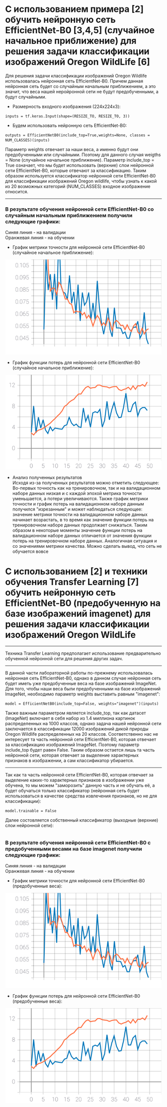 # С использованием примера [2] обучить нейронную сеть EfficientNet-B0 [3,4,5] (случайное начальное приближение) для решения задачи классификации изображений Oregon WildLife [6]
Для решения задачи классификации изображений Oregon Wildlife использовалась нейронная сеть EfficientNet-B0. Причем данная нейронная сеть будет со случайным начальным приближением, а это значит, что веса нашей неройронной сети не будут предобученными, а будут случайными.  
* Размерность входного изображения (224x224x3):  
```
inputs = tf.keras.Input(shape=(RESIZE_TO, RESIZE_TO, 3))
```  
* Будем использовать нейронную сеть EfficientNet-B0:
```
outputs = EfficientNetB0(include_top=True,weights=None, classes = NUM_CLASSES)(inputs)
```
Параметр weights отвечает за наши веса, а именно будут они предобученными или случайными. Поэтому для данного случая weigths = None (случайное начальное приближение). Параметр include_top = True означает, что мы будет использовать (верхние) слои нейронной сети EfficientNet-B0, которые отвечают за классификацию. Таким образом используется классификатор нейронной сети EfficientNet-B0 для классификации изображений Oregon wildlife, чтобы узнать к какой из 20 возможных категорий (NUM_CLASSES) входное изображение относится.  
***  
### В результате обучения нейронной сети EfficientNet-B0 со случайным начальным приближением получили следующие графики:  
Синяя линия - на валидации  
Оранжевая линия - на обучении  
* График метрики точности для нейронной сети EfficientNet-B0 (случайное начальное приближение):  
<img src="./epoch_categorical_accuracy_no_imagenet.svg">

* График функции потерь для нейронной сети EfficientNet-B0 (случайное начальное приближение):  

<img src="./epoch_loss_no_imagenet.svg">

* Анализ полученных результатов  
Исходя из-за полученных результатов можно отметить следующее: Во-первых точность как на тренировочном, так и на валидационном наборе данных низкая и с каждой эпохой метрика точности уменьшается, а потери увеличиваются. Также график метрики точности и график потерь на валидационном наборе данным получился "изрезанным" и может наблюдаться следующее: значение метрики точности на валидационном наборе данных начинает возрастать, в то время как значение функции потерь на тренировочном наборе данных продолжает снижаться. Таким образом в некоторые моменты значение функции потерь на валидационном наборе данных отличается от значения функции потерь на тренировочном наборе данных. Аналогичная ситуация и со значениями метрики качества. Можно сделать вывод, что сеть не обучается вовсе 
# С использованием [2] и техники обучения Transfer Learning [7] обучить нейронную сеть EfficientNet-B0 (предобученную на базе изображений imagenet) для решения задачи классификации изображений Oregon WildLife  
***  
Техника Transfer Learning предполагает использование предварительно обученной нейронной сети для решения других задач.  
***  
В данной части лабораторной работы по-прежнему использовалась нейронная сеть EfficientNet-B0, однако в данном случае нейронная сеть будет иметь уже предобученные веса на базе изображений ImageNet. Для того, чтобы наши веса были предобученными на базе изображений ImageNet, необходимо параметр weights выставить равным "imagenet":
```
model = EfficientNetB0(include_top=False, weights="imagenet")(inputs)  
```
Также важным параметром является include_top, так как датасет (ImageNet) включает в себя набор из 1.4 миллиона картинок распределенных на 1000 классов, однако задача нашей нейронной сети заключается в классификации 12000 изображений дикой природы Oregon Wildlife распределенных на 20 классов. Соответственно нас не интересует та часть нейронной сети EfficientNet-B0, которая отвечает за классификацию изображений ImageNet. Поэтому параметр include_top будет равен False. Таким образом остается лишь та часть нейронной сети, которая отвечает за выделение характерных признаков в изображении, а сам классификатор убирается.  
*** 
Так как та часть нейронной сети EfficientNet-B0, которая отвечает за выделение каких-то характерных признаков в изображении уже обучена, то мы можем "заморозить" данную часть и не обучать её, а будет обучаться только классификатор (нейронная сеть будет использоваться в качестве средства извлечения признаков, но не для классификации):
```
model.trainable = False
```
Далее состовляется собственный классификатор (выходные (верхние) слои нейронной сети):  
```
```
### В результате обучения нейронной сети EfficientNet-B0 с предобученными весами на базе imagenet получили следующие графики:  
Синяя линия - на валидации  
Оранжевая линия - на обучении  
* График метрики точности для нейронной сети EfficientNet-B0 (предобученные веса):  
<img src="./epoch_categorical_accuracy_no_imagenet.svg">

* График функции потерь для нейронной сети EfficientNet-B0 (предобученные веса):  

<img src="./epoch_loss_no_imagenet.svg">  
